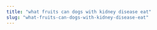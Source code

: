 ```yaml
---
title: "what fruits can dogs with kidney disease eat"
slug: "what-fruits-can-dogs-with-kidney-disease-eat"
---
```


